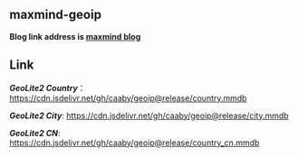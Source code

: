 ## maxmind-geoip 
  
**Blog link address is [maxmind blog](https://blog.maxmind.com/2019/12/18/significant-changes-to-accessing-and-using-geolite2-databases/)**  
## Link  
  
***GeoLite2 Country***： <https://cdn.jsdelivr.net/gh/caaby/geoip@release/country.mmdb>  
  
***GeoLite2 City***: <https://cdn.jsdelivr.net/gh/caaby/geoip@release/city.mmdb>  
  
***GeoLite2 CN***: <https://cdn.jsdelivr.net/gh/caaby/geoip@release/country_cn.mmdb>  


